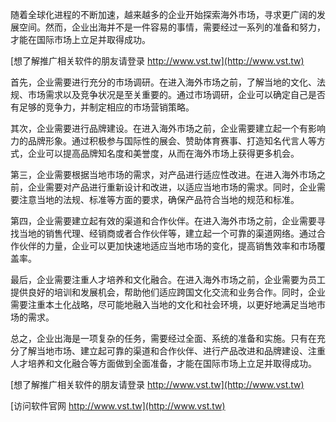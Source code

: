 随着全球化进程的不断加速，越来越多的企业开始探索海外市场，寻求更广阔的发展空间。然而，企业出海并不是一件容易的事情，需要经过一系列的准备和努力，才能在国际市场上立足并取得成功。

[想了解推广相关软件的朋友请登录 http://www.vst.tw](http://www.vst.tw)

首先，企业需要进行充分的市场调研。在进入海外市场之前，了解当地的文化、法规、市场需求以及竞争状况是至关重要的。通过市场调研，企业可以确定自己是否有足够的竞争力，并制定相应的市场营销策略。

其次，企业需要进行品牌建设。在进入海外市场之前，企业需要建立起一个有影响力的品牌形象。通过积极参与国际性的展会、赞助体育赛事、打造知名代言人等方式，企业可以提高品牌知名度和美誉度，从而在海外市场上获得更多机会。

第三，企业需要根据当地市场的需求，对产品进行适应性改进。在进入海外市场之前，企业需要对产品进行重新设计和改进，以适应当地市场的需求。同时，企业需要注意当地的法规、标准等方面的要求，确保产品符合当地的规范和标准。

第四，企业需要建立起有效的渠道和合作伙伴。在进入海外市场之前，企业需要寻找当地的销售代理、经销商或者合作伙伴等，建立起一个可靠的渠道网络。通过合作伙伴的力量，企业可以更加快速地适应当地市场的变化，提高销售效率和市场覆盖率。

最后，企业需要注重人才培养和文化融合。在进入海外市场之前，企业需要为员工提供良好的培训和发展机会，帮助他们适应跨国文化交流和业务合作。同时，企业需要注重本土化战略，尽可能地融入当地的文化和社会环境，以更好地满足当地市场的需求。

总之，企业出海是一项复杂的任务，需要经过全面、系统的准备和实施。只有在充分了解当地市场、建立起可靠的渠道和合作伙伴、进行产品改进和品牌建设、注重人才培养和文化融合等方面做到全面准备，才能在国际市场上立足并取得成功。

[想了解推广相关软件的朋友请登录 http://www.vst.tw](http://www.vst.tw)


[访问软件官网 http://www.vst.tw](http://www.vst.tw)
